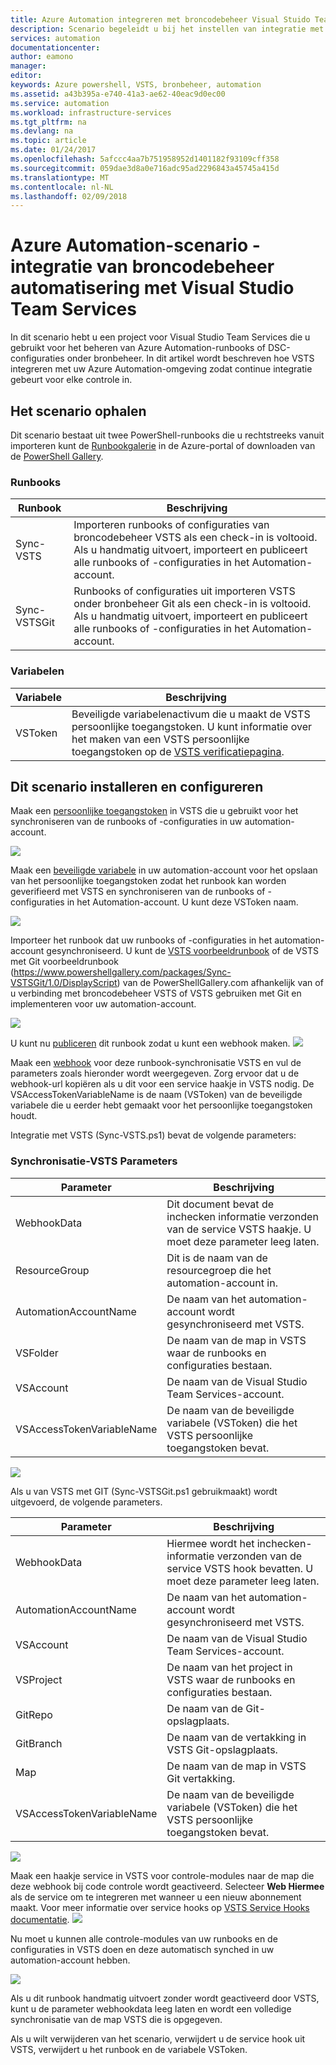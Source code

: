 ```yaml
---
title: Azure Automation integreren met broncodebeheer Visual Stuido Team Services | Microsoft Docs
description: Scenario begeleidt u bij het instellen van integratie met een Azure Automation-account en de bronbeheer Visual Stuido Team Services.
services: automation
documentationcenter: 
author: eamono
manager: 
editor: 
keywords: Azure powershell, VSTS, bronbeheer, automation
ms.assetid: a43b395a-e740-41a3-ae62-40eac9d0ec00
ms.service: automation
ms.workload: infrastructure-services
ms.tgt_pltfrm: na
ms.devlang: na
ms.topic: article
ms.date: 01/24/2017
ms.openlocfilehash: 5afccc4aa7b751958952d1401182f93109cff358
ms.sourcegitcommit: 059dae3d8a0e716adc95ad2296843a45745a415d
ms.translationtype: MT
ms.contentlocale: nl-NL
ms.lasthandoff: 02/09/2018
---
```

# <a name="azure-automation-scenario---automation-source-control-integration-with-visual-studio-team-services"></a>Azure Automation-scenario - integratie van broncodebeheer automatisering met Visual Studio Team Services

In dit scenario hebt u een project voor Visual Studio Team Services die u gebruikt voor het beheren van Azure Automation-runbooks of DSC-configuraties onder bronbeheer.
In dit artikel wordt beschreven hoe VSTS integreren met uw Azure Automation-omgeving zodat continue integratie gebeurt voor elke controle in.

## <a name="getting-the-scenario"></a>Het scenario ophalen

Dit scenario bestaat uit twee PowerShell-runbooks die u rechtstreeks vanuit importeren kunt de [Runbookgalerie](automation-runbook-gallery.md) in de Azure-portal of downloaden van de [PowerShell Gallery](https://www.powershellgallery.com).

### <a name="runbooks"></a>Runbooks

Runbook | Beschrijving| 
--------|------------|
Sync-VSTS | Importeren runbooks of configuraties van broncodebeheer VSTS als een check-in is voltooid. Als u handmatig uitvoert, importeert en publiceert alle runbooks of -configuraties in het Automation-account.| 
Sync-VSTSGit | Runbooks of configuraties uit importeren VSTS onder bronbeheer Git als een check-in is voltooid. Als u handmatig uitvoert, importeert en publiceert alle runbooks of -configuraties in het Automation-account.|

### <a name="variables"></a>Variabelen

Variabele | Beschrijving|
-----------|------------|
VSToken | Beveiligde variabelenactivum die u maakt de VSTS persoonlijke toegangstoken. U kunt informatie over het maken van een VSTS persoonlijke toegangstoken op de [VSTS verificatiepagina](/vsts/accounts/use-personal-access-tokens-to-authenticate).
## <a name="installing-and-configuring-this-scenario"></a>Dit scenario installeren en configureren

Maak een [persoonlijke toegangstoken](/vsts/accounts/use-personal-access-tokens-to-authenticate) in VSTS die u gebruikt voor het synchroniseren van de runbooks of -configuraties in uw automation-account.

![](media/automation-scenario-source-control-integration-with-VSTS/VSTSPersonalToken.png) 

Maak een [beveiligde variabele](automation-variables.md) in uw automation-account voor het opslaan van het persoonlijke toegangstoken zodat het runbook kan worden geverifieerd met VSTS en synchroniseren van de runbooks of -configuraties in het Automation-account. U kunt deze VSToken naam. 

![](media/automation-scenario-source-control-integration-with-VSTS/VSTSTokenVariable.png)

Importeer het runbook dat uw runbooks of -configuraties in het automation-account gesynchroniseerd. U kunt de [VSTS voorbeeldrunbook](https://www.powershellgallery.com/packages/Sync-VSTS/1.0/DisplayScript) of de VSTS met Git voorbeeldrunbook (https://www.powershellgallery.com/packages/Sync-VSTSGit/1.0/DisplayScript) van de PowerShellGallery.com afhankelijk van of u verbinding met broncodebeheer VSTS of VSTS gebruiken met Git en implementeren voor uw automation-account.

![](media/automation-scenario-source-control-integration-with-VSTS/VSTSPowerShellGallery.png)

U kunt nu [publiceren](automation-creating-importing-runbook.md#publishing-a-runbook) dit runbook zodat u kunt een webhook maken. 
![](media/automation-scenario-source-control-integration-with-VSTS/VSTSPublishRunbook.png)

Maak een [webhook](automation-webhooks.md) voor deze runbook-synchronisatie VSTS en vul de parameters zoals hieronder wordt weergegeven. Zorg ervoor dat u de webhook-url kopiëren als u dit voor een service haakje in VSTS nodig. De VSAccessTokenVariableName is de naam (VSToken) van de beveiligde variabele die u eerder hebt gemaakt voor het persoonlijke toegangstoken houdt. 

Integratie met VSTS (Sync-VSTS.ps1) bevat de volgende parameters:
### <a name="sync-vsts-parameters"></a>Synchronisatie-VSTS Parameters

Parameter | Beschrijving| 
--------|------------|
WebhookData | Dit document bevat de inchecken informatie verzonden van de service VSTS haakje. U moet deze parameter leeg laten.| 
ResourceGroup | Dit is de naam van de resourcegroep die het automation-account in.|
AutomationAccountName | De naam van het automation-account wordt gesynchroniseerd met VSTS.|
VSFolder | De naam van de map in VSTS waar de runbooks en configuraties bestaan.|
VSAccount | De naam van de Visual Studio Team Services-account.| 
VSAccessTokenVariableName | De naam van de beveiligde variabele (VSToken) die het VSTS persoonlijke toegangstoken bevat.| 


![](media/automation-scenario-source-control-integration-with-VSTS/VSTSWebhook.png)

Als u van VSTS met GIT (Sync-VSTSGit.ps1 gebruikmaakt) wordt uitgevoerd, de volgende parameters.

Parameter | Beschrijving|
--------|------------|
WebhookData | Hiermee wordt het inchecken-informatie verzonden van de service VSTS hook bevatten. U moet deze parameter leeg laten.| ResourceGroup | Deze de naam van de resourcegroep die het automation-account in.|
AutomationAccountName | De naam van het automation-account wordt gesynchroniseerd met VSTS.|
VSAccount | De naam van de Visual Studio Team Services-account.|
VSProject | De naam van het project in VSTS waar de runbooks en configuraties bestaan.|
GitRepo | De naam van de Git-opslagplaats.|
GitBranch | De naam van de vertakking in VSTS Git-opslagplaats.|
Map | De naam van de map in VSTS Git vertakking.|
VSAccessTokenVariableName | De naam van de beveiligde variabele (VSToken) die het VSTS persoonlijke toegangstoken bevat.|

![](media/automation-scenario-source-control-integration-with-VSTS/VSTSGitWebhook.png)

Maak een haakje service in VSTS voor controle-modules naar de map die deze webhook bij code controle wordt geactiveerd. Selecteer **Web Hiermee** als de service om te integreren met wanneer u een nieuw abonnement maakt. Voor meer informatie over service hooks op [VSTS Service Hooks documentatie](https://www.visualstudio.com/en-us/docs/marketplace/integrate/service-hooks/get-started).
![](media/automation-scenario-source-control-integration-with-VSTS/VSTSServiceHook.png)

Nu moet u kunnen alle controle-modules van uw runbooks en de configuraties in VSTS doen en deze automatisch synched in uw automation-account hebben.

![](media/automation-scenario-source-control-integration-with-VSTS/VSTSSyncRunbookOutput.png)

Als u dit runbook handmatig uitvoert zonder wordt geactiveerd door VSTS, kunt u de parameter webhookdata leeg laten en wordt een volledige synchronisatie van de map VSTS die is opgegeven.

Als u wilt verwijderen van het scenario, verwijdert u de service hook uit VSTS, verwijdert u het runbook en de variabele VSToken.
